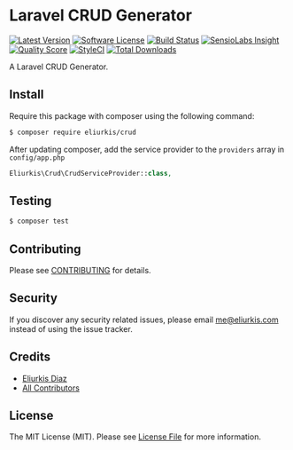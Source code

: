 # Laravel CRUD Generator

[![Latest Version](https://img.shields.io/github/release/eliurkis/crud.svg?style=flat-square)](https://github.com/eliurkis/crud/releases)
[![Software License][ico-license]](LICENSE.md)
[![Build Status][ico-travis]][link-travis]
[![SensioLabs Insight](https://img.shields.io/sensiolabs/i/6a085926-22ff-4c51-98f1-98044c411abe.svg?style=flat-square)](https://insight.sensiolabs.com/projects/6a085926-22ff-4c51-98f1-98044c411abe)
[![Quality Score][ico-code-quality]][link-code-quality]
[![StyleCI](https://styleci.io/repos/77415299/shield?branch=master)](https://styleci.io/repos/77415299)
[![Total Downloads][ico-downloads]][link-downloads]

A Laravel CRUD Generator.

## Install

Require this package with composer using the following command:

``` bash
$ composer require eliurkis/crud
```

After updating composer, add the service provider to the `providers` array in `config/app.php`

```php
Eliurkis\Crud\CrudServiceProvider::class,
```

## Testing

``` bash
$ composer test
```

## Contributing

Please see [CONTRIBUTING](CONTRIBUTING.md) for details.

## Security

If you discover any security related issues, please email me@eliurkis.com instead of using the issue tracker.

## Credits

- [Eliurkis Diaz][link-author]
- [All Contributors][link-contributors]

## License

The MIT License (MIT). Please see [License File](LICENSE.md) for more information.

[ico-version]: https://img.shields.io/packagist/v/eliurkis/crud.svg?style=flat-square
[ico-license]: https://img.shields.io/badge/license-MIT-brightgreen.svg?style=flat-square
[ico-travis]: https://img.shields.io/travis/eliurkis/crud/master.svg?style=flat-square
[ico-scrutinizer]: https://img.shields.io/scrutinizer/coverage/g/eliurkis/crud.svg?style=flat-square
[ico-code-quality]: https://img.shields.io/scrutinizer/g/eliurkis/crud.svg?style=flat-square
[ico-downloads]: https://img.shields.io/packagist/dt/eliurkis/crud.svg?style=flat-square

[link-packagist]: https://packagist.org/packages/eliurkis/crud
[link-travis]: https://travis-ci.org/eliurkis/crud
[link-scrutinizer]: https://scrutinizer-ci.com/g/eliurkis/crud/code-structure
[link-code-quality]: https://scrutinizer-ci.com/g/eliurkis/crud
[link-downloads]: https://packagist.org/packages/eliurkis/crud
[link-author]: https://github.com/eliurkis
[link-contributors]: ../../contributors
